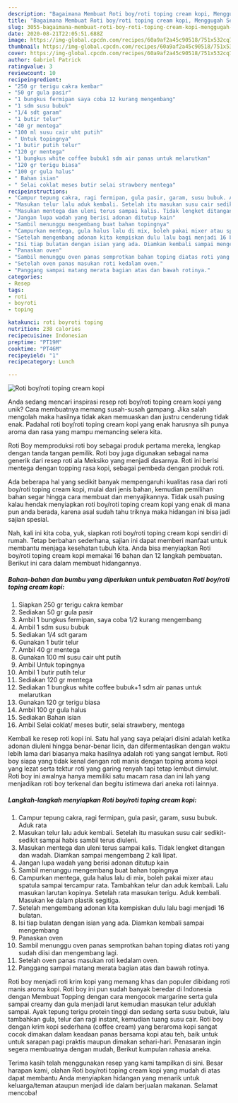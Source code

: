 ```yaml
---
description: "Bagaimana Membuat Roti boy/roti toping cream kopi, Menggugah Selera"
title: "Bagaimana Membuat Roti boy/roti toping cream kopi, Menggugah Selera"
slug: 3055-bagaimana-membuat-roti-boy-roti-toping-cream-kopi-menggugah-selera
date: 2020-08-21T22:05:51.688Z
image: https://img-global.cpcdn.com/recipes/60a9af2a45c90518/751x532cq70/roti-boyroti-toping-cream-kopi-foto-resep-utama.jpg
thumbnail: https://img-global.cpcdn.com/recipes/60a9af2a45c90518/751x532cq70/roti-boyroti-toping-cream-kopi-foto-resep-utama.jpg
cover: https://img-global.cpcdn.com/recipes/60a9af2a45c90518/751x532cq70/roti-boyroti-toping-cream-kopi-foto-resep-utama.jpg
author: Gabriel Patrick
ratingvalue: 3
reviewcount: 10
recipeingredient:
- "250 gr terigu cakra kembar"
- "50 gr gula pasir"
- "1 bungkus fermipan saya coba 12 kurang mengembang"
- "1 sdm susu bubuk"
- "1/4 sdt garam"
- "1 butir telur"
- "40 gr mentega"
- "100 ml susu cair uht putih"
- " Untuk topingnya"
- "1 butir putih telur"
- "120 gr mentega"
- "1 bungkus white coffee bubuk1 sdm air panas untuk melarutkan"
- "120 gr terigu biasa"
- "100 gr gula halus"
- " Bahan isian"
- " Selai coklat meses butir selai strawbery mentega"
recipeinstructions:
- "Campur tepung cakra, ragi fermipan, gula pasir, garam, susu bubuk. Aduk rata"
- "Masukan telur lalu aduk kembali. Setelah itu masukan susu cair sedikit-sedikit sampai habis sambil terus diuleni."
- "Masukan mentega dan uleni terus sampai kalis. Tidak lengket ditangan dan wadah. Diamkan sampai mengembang 2 kali lipat."
- "Jangan lupa wadah yang berisi adonan ditutup kain"
- "Sambil menunggu mengembang buat bahan topingnya"
- "Campurkan mentega, gula halus lalu di mix, boleh pakai mixer atau spatula sampai tercampur rata. Tambahkan telur dan aduk kembali. Lalu masukan larutan kopinya. Setelah rata masukan terigu. Aduk kembali. Masukan ke dalam plastik segitiga."
- "Setelah mengembang adonan kita kempiskan dulu lalu bagi menjadi 16 bulatan."
- "Isi tiap bulatan dengan isian yang ada. Diamkan kembali sampai mengembang"
- "Panaskan oven"
- "Sambil menunggu oven panas semprotkan bahan toping diatas roti yang sudah diisi dan mengembang lagi."
- "Setelah oven panas masukan roti kedalam oven."
- "Panggang sampai matang merata bagian atas dan bawah rotinya."
categories:
- Resep
tags:
- roti
- boyroti
- toping

katakunci: roti boyroti toping 
nutrition: 238 calories
recipecuisine: Indonesian
preptime: "PT19M"
cooktime: "PT46M"
recipeyield: "1"
recipecategory: Lunch

---
```



![Roti boy/roti toping cream kopi](https://img-global.cpcdn.com/recipes/60a9af2a45c90518/751x532cq70/roti-boyroti-toping-cream-kopi-foto-resep-utama.jpg)

Anda sedang mencari inspirasi resep roti boy/roti toping cream kopi yang unik? Cara membuatnya memang susah-susah gampang. Jika salah mengolah maka hasilnya tidak akan memuaskan dan justru cenderung tidak enak. Padahal roti boy/roti toping cream kopi yang enak harusnya sih punya aroma dan rasa yang mampu memancing selera kita.

Roti Boy memproduksi roti boy sebagai produk pertama mereka, lengkap dengan tanda tangan pemilik. Roti boy juga digunakan sebagai nama generik dari resep roti ala Meksiko yang menjadi dasarnya. Roti ini berisi mentega dengan topping rasa kopi, sebagai pembeda dengan produk roti.

Ada beberapa hal yang sedikit banyak mempengaruhi kualitas rasa dari roti boy/roti toping cream kopi, mulai dari jenis bahan, kemudian pemilihan bahan segar hingga cara membuat dan menyajikannya. Tidak usah pusing kalau hendak menyiapkan roti boy/roti toping cream kopi yang enak di mana pun anda berada, karena asal sudah tahu triknya maka hidangan ini bisa jadi sajian spesial.


Nah, kali ini kita coba, yuk, siapkan roti boy/roti toping cream kopi sendiri di rumah. Tetap berbahan sederhana, sajian ini dapat memberi manfaat untuk membantu menjaga kesehatan tubuh kita. Anda bisa menyiapkan Roti boy/roti toping cream kopi memakai 16 bahan dan 12 langkah pembuatan. Berikut ini cara dalam membuat hidangannya.

<!--inarticleads1-->

##### Bahan-bahan dan bumbu yang diperlukan untuk pembuatan Roti boy/roti toping cream kopi:

1. Siapkan 250 gr terigu cakra kembar
1. Sediakan 50 gr gula pasir
1. Ambil 1 bungkus fermipan, saya coba 1/2 kurang mengembang
1. Ambil 1 sdm susu bubuk
1. Sediakan 1/4 sdt garam
1. Gunakan 1 butir telur
1. Ambil 40 gr mentega
1. Gunakan 100 ml susu cair uht putih
1. Ambil  Untuk topingnya
1. Ambil 1 butir putih telur
1. Sediakan 120 gr mentega
1. Sediakan 1 bungkus white coffee bubuk+1 sdm air panas untuk melarutkan
1. Gunakan 120 gr terigu biasa
1. Ambil 100 gr gula halus
1. Sediakan  Bahan isian
1. Ambil  Selai coklat/ meses butir, selai strawbery, mentega


Kembali ke resep roti kopi ini. Satu hal yang saya pelajari disini adalah ketika adonan diuleni hingga benar-benar licin, dan difermentasikan dengan waktu lebih lama dari biasanya maka hasilnya adalah roti yang sangat lembut. Roti boy siapa yang tidak kenal dengan roti manis dengan toping aroma kopi yang lezat serta tektur roti yang garing renyah tapi tetap lembut dimulut. Roti boy ini awalnya hanya memiliki satu macam rasa dan ini lah yang menjadikan roti boy terkenal dan begitu istimewa dari aneka roti lainnya. 

<!--inarticleads2-->

##### Langkah-langkah menyiapkan Roti boy/roti toping cream kopi:

1. Campur tepung cakra, ragi fermipan, gula pasir, garam, susu bubuk. Aduk rata
1. Masukan telur lalu aduk kembali. Setelah itu masukan susu cair sedikit-sedikit sampai habis sambil terus diuleni.
1. Masukan mentega dan uleni terus sampai kalis. Tidak lengket ditangan dan wadah. Diamkan sampai mengembang 2 kali lipat.
1. Jangan lupa wadah yang berisi adonan ditutup kain
1. Sambil menunggu mengembang buat bahan topingnya
1. Campurkan mentega, gula halus lalu di mix, boleh pakai mixer atau spatula sampai tercampur rata. Tambahkan telur dan aduk kembali. Lalu masukan larutan kopinya. Setelah rata masukan terigu. Aduk kembali. Masukan ke dalam plastik segitiga.
1. Setelah mengembang adonan kita kempiskan dulu lalu bagi menjadi 16 bulatan.
1. Isi tiap bulatan dengan isian yang ada. Diamkan kembali sampai mengembang
1. Panaskan oven
1. Sambil menunggu oven panas semprotkan bahan toping diatas roti yang sudah diisi dan mengembang lagi.
1. Setelah oven panas masukan roti kedalam oven.
1. Panggang sampai matang merata bagian atas dan bawah rotinya.


Roti boy menjadi roti krim kopi yang memang khas dan populer dibidang roti manis aroma kopi. Roti boy ini pun sudah banyak beredar di Indonesia dengan Membuat Topping dengan cara mengocok margarine serta gula sampai creamy dan gula menjadi larut kemudian masukan telur aduklah sampai. Ayak tepung terigu protein tinggi dan sedang serta susu bubuk, lalu tambahkan gula, telur dan ragi instant, kemudian tuang susu cair. Roti boy dengan krim kopi sederhana (coffee cream) yang beraroma kopi sangat cocok dimakan dalam keadaan panas bersama kopi atau teh, baik untuk untuk sarapan pagi praktis maupun dimakan sehari-hari. Penasaran ingin segera membuatnya dengan mudah, Berikut kumpulan rahasia aneka. 

Terima kasih telah menggunakan resep yang kami tampilkan di sini. Besar harapan kami, olahan Roti boy/roti toping cream kopi yang mudah di atas dapat membantu Anda menyiapkan hidangan yang menarik untuk keluarga/teman ataupun menjadi ide dalam berjualan makanan. Selamat mencoba!
